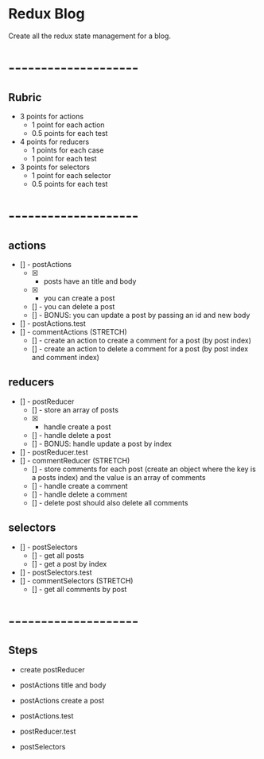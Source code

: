 # Redux Blog

Create all the redux state management for a blog.

# --------------------

## Rubric
* 3 points for actions
  * 1 point for each action
  * 0.5 points for each test
* 4 points for reducers
  * 1 points for each case
  * 1 point for each test
* 3 points for selectors
  * 1 point for each selector
  * 0.5 points for each test

# --------------------

## actions
- [] - postActions
  * [X] - posts have an title and body
  * [X] - you can create a post
  * [] - you can delete a post
  * [] - BONUS: you can update a post by passing an id and new body
- [] - postActions.test
- [] - commentActions (STRETCH)
  * [] - create an action to create a comment for a post (by post index)
  * [] - create an action to delete a comment for a post (by post index and comment index)

## reducers
- [] - postReducer
  * [] - store an array of posts
  * [X] - handle create a post
  * [] - handle delete a post
  * [] - BONUS: handle update a post by index
- [] - postReducer.test
- [] - commentReducer (STRETCH)
  * [] - store comments for each post (create an object where the key is a posts index) and the value is an array of comments
  * [] - handle create a comment
  * [] - handle delete a comment
  * [] - delete post should also delete all comments

## selectors
- [] - postSelectors
  * [] - get all posts
  * [] - get a post by index
- [] - postSelectors.test
- [] - commentSelectors (STRETCH)
  * [] - get all comments by post

# --------------------

## Steps
- create postReducer

- postActions title and body
- postActions create a post
- postActions.test
- postReducer.test
- postSelectors